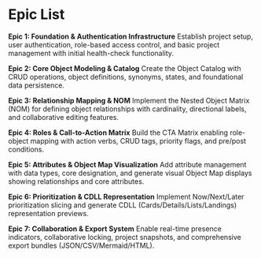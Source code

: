 # Epic List

**Epic 1: Foundation & Authentication Infrastructure**
Establish project setup, user authentication, role-based access control, and basic project management with initial health-check functionality.

**Epic 2: Core Object Modeling & Catalog**
Create the Object Catalog with CRUD operations, object definitions, synonyms, states, and foundational data persistence.

**Epic 3: Relationship Mapping & NOM**
Implement the Nested Object Matrix (NOM) for defining object relationships with cardinality, directional labels, and collaborative editing features.

**Epic 4: Roles & Call-to-Action Matrix**
Build the CTA Matrix enabling role-object mapping with action verbs, CRUD tags, priority flags, and pre/post conditions.

**Epic 5: Attributes & Object Map Visualization**
Add attribute management with data types, core designation, and generate visual Object Map displays showing relationships and core attributes.

**Epic 6: Prioritization & CDLL Representation**
Implement Now/Next/Later prioritization slicing and generate CDLL (Cards/Details/Lists/Landings) representation previews.

**Epic 7: Collaboration & Export System**
Enable real-time presence indicators, collaborative locking, project snapshots, and comprehensive export bundles (JSON/CSV/Mermaid/HTML).

